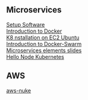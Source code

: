 
## Microservices

[Setup Software](/setup-microservices.txt)<br>
[Introduction to Docker](/Intro_to_Docker.txt)<br>
[K8 nstallation on EC2 Ubuntu](/K8-Installation-EC2-Ubuntu.txt)<br>
[Introduction to Docker-Swarm](/Docker-Swarm.txt)<br>
[Microservices elements slides](/microservices-elements-slides.pdf)<br>
[Hello Node Kubernetes](/Hello_Node_Kubernetes.txt)<br>


## AWS
[aws-nuke](https://github.com/rebuy-de/aws-nuke)<br>
